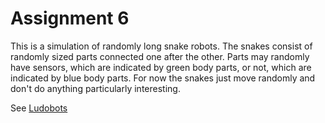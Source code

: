 # Assignment 6

This is a simulation of randomly long snake robots. The snakes consist of randomly sized parts connected one after the other. Parts may randomly have sensors, which are indicated by green body parts, or not, which are indicated by blue body parts. For now the snakes just move randomly and don't do anything particularly interesting.

See [Ludobots](https://www.reddit.com/r/ludobots)